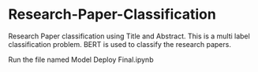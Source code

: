# Research-Paper-Classification

Research Paper classification using Title and Abstract. This is a multi label classification problem. BERT is used to classify the research papers.

Run the file named Model Deploy Final.ipynb
